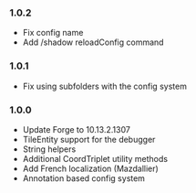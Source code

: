 ### 1.0.2
- Fix config name
- Add /shadow reloadConfig command

### 1.0.1
- Fix using subfolders with the config system

### 1.0.0
- Update Forge to 10.13.2.1307
- TileEntity support for the debugger
- String helpers
- Additional CoordTriplet utility methods
- Add French localization (Mazdallier)
- Annotation based config system